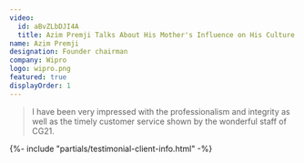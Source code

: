 ```yaml
---
video:
  id: aBvZLbDJI4A
  title: Azim Premji Talks About His Mother's Influence on His Culture of Giving
name: Azim Premji
designation: Founder chairman
company: Wipro
logo: wipro.png
featured: true
displayOrder: 1
---
```


> I have been very impressed with the professionalism and integrity as well as the timely customer service shown by the wonderful staff of CG21.

{%- include "partials/testimonial-client-info.html" -%}
